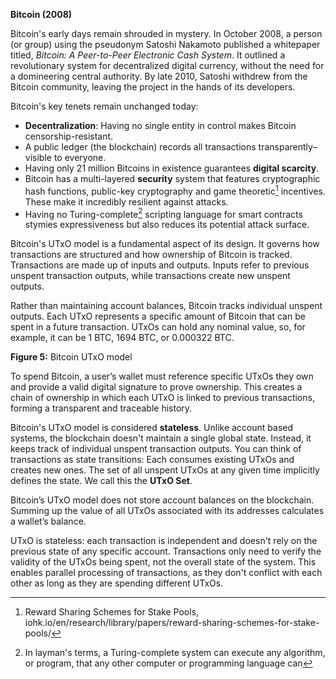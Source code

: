 **Bitcoin (2008)**

Bitcoin's early days remain shrouded in mystery. In October 2008, a person (or group) using the pseudonym Satoshi Nakamoto published a whitepaper titled, *Bitcoin: A Peer-to-Peer Electronic Cash System*. It outlined a revolutionary system for decentralized digital currency, without the need for a domineering central authority. By late 2010, Satoshi withdrew from the Bitcoin community, leaving the project in the hands of its developers. 

Bitcoin's key tenets remain unchanged today:  

- **Decentralization**: Having no single entity in control makes Bitcoin censorship-resistant.
- A public ledger (the blockchain) records all transactions transparently–visible to everyone. 
- Having only 21 million Bitcoins in existence guarantees **digital scarcity**.
- Bitcoin has a multi-layered **security** system that features cryptographic hash functions, public-key cryptography and game theoretic[^1] incentives. These make it incredibly resilient against attacks. 
- Having no Turing-complete[^2] scripting language for smart contracts stymies expressiveness but also reduces its potential attack surface. 

Bitcoin's UTxO model is a fundamental aspect of its design. It governs how transactions are structured and how ownership of Bitcoin is tracked. Transactions are made up of inputs and outputs. Inputs refer to previous unspent transaction outputs, while transactions create new unspent outputs.

Rather than maintaining account balances, Bitcoin tracks individual unspent outputs. Each UTxO represents a specific amount of Bitcoin that can be spent in a future transaction. UTxOs can hold any nominal value, so, for example, it can be 1 BTC, 1694 BTC, or 0.000322 BTC. 

**Figure 5:** Bitcoin UTxO model 

To spend Bitcoin, a user’s wallet must reference specific UTxOs they own and provide a valid digital signature to prove ownership. This creates a chain of ownership in which each UTxO is linked to previous transactions, forming a transparent and traceable history.

Bitcoin's UTxO model is considered **stateless**. Unlike account based systems, the blockchain doesn't maintain a single global state. Instead, it keeps track of individual unspent transaction outputs. You can think of transactions as state transitions: Each consumes existing UTxOs and creates new ones. The set of all unspent UTxOs at any given time implicitly defines the state. We call this the **UTxO Set**.

Bitcoin’s UTxO model does not store account balances on the blockchain. Summing up the value of all UTxOs associated with its addresses calculates a wallet’s balance.

UTxO is stateless: each transaction is independent and doesn't rely on the previous state of any specific account. Transactions only need to verify the validity of the UTxOs being spent, not the overall state of the system. This enables parallel processing of transactions, as they don't conflict with each other as long as they are spending different UTxOs. 

[^1]: Reward Sharing Schemes for Stake Pools, iohk.io/en/research/library/papers/reward-sharing-schemes-for-stake-pools/
[^2]: In layman's terms, a Turing-complete system can execute any algorithm, or program, that any other computer or programming language can
